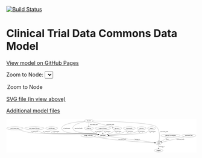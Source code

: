<link rel='stylesheet' href="assets/style.css">
<link rel='stylesheet' href="https://unpkg.com/leaflet@1.5.1/dist/leaflet.css" integrity="sha512-xwE/Az9zrjBIphAcBb3F6JVqxf46+CDLwfLMHloNu6KEQCAWi6HcDUbeOfBIptF7tcCzusKFjFw2yuvEpDL9wQ==" crossorigin="">
<script type="text/javascript" src="https://code.jquery.com/jquery-3.2.1.min.js"></script>
<script type="text/javascript"  src="https://unpkg.com/leaflet@1.5.1/dist/leaflet.js"></script>
<script type="text/javascript" src="assets/actions.js"></script>

[![Build Status](https://travis-ci.org/CBIIT/ctdc-model.svg?branch=master)](https://travis-ci.org/CBIIT/ctdc-model)

# Clinical Trial Data Commons Data Model

[View model on GitHub Pages](https://cbiit.github.io/ctdc-model/)




Zoom to Node: <select id="node_select">
  <option value="">Zoom to Node</option>
</select>
<div id="model"></div>

<p>
<a href="./model-desc/ctdc-model.svg">SVG file (in view above)</a>
<p>
<a href="./model-desc">Additional model files</a>
<div id='graph' style='display:off;'>
<svg width="2226pt" height="392pt"
 viewBox="0.00 0.00 2225.73 392.00" xmlns="http://www.w3.org/2000/svg" xmlns:xlink="http://www.w3.org/1999/xlink">
<g id="graph0" class="graph" transform="scale(1 1) rotate(0) translate(4 388)">
<title>Perl</title>
<polygon fill="#ffffff" stroke="transparent" points="-4,4 -4,-388 2221.7341,-388 2221.7341,4 -4,4"/>
<!-- program -->
<g id="node1" class="node">
<title>program</title>
<ellipse fill="none" stroke="#000000" cx="1780.1915" cy="-18" rx="50.8918" ry="18"/>
<text text-anchor="middle" x="1780.1915" y="-14.3" font-family="Times,serif" font-size="14.00" fill="#000000">program</text>
</g>
<!-- targeted_therapy -->
<g id="node2" class="node">
<title>targeted_therapy</title>
<ellipse fill="none" stroke="#000000" cx="1127.1915" cy="-279" rx="91.784" ry="18"/>
<text text-anchor="middle" x="1127.1915" y="-275.3" font-family="Times,serif" font-size="14.00" fill="#000000">targeted_therapy</text>
</g>
<!-- participant -->
<g id="node5" class="node">
<title>participant</title>
<ellipse fill="none" stroke="#000000" cx="1127.1915" cy="-192" rx="62.2891" ry="18"/>
<text text-anchor="middle" x="1127.1915" y="-188.3" font-family="Times,serif" font-size="14.00" fill="#000000">participant</text>
</g>
<!-- targeted_therapy&#45;&gt;participant -->
<g id="edge5" class="edge">
<title>targeted_therapy&#45;&gt;participant</title>
<path fill="none" stroke="#000000" d="M1127.1915,-260.9735C1127.1915,-249.1918 1127.1915,-233.5607 1127.1915,-220.1581"/>
<polygon fill="#000000" stroke="#000000" points="1130.6916,-220.0033 1127.1915,-210.0034 1123.6916,-220.0034 1130.6916,-220.0033"/>
<text text-anchor="middle" x="1177.6915" y="-231.8" font-family="Times,serif" font-size="14.00" fill="#000000">of_participant</text>
</g>
<!-- participant_status -->
<g id="node3" class="node">
<title>participant_status</title>
<ellipse fill="none" stroke="#000000" cx="96.1915" cy="-279" rx="96.3833" ry="18"/>
<text text-anchor="middle" x="96.1915" y="-275.3" font-family="Times,serif" font-size="14.00" fill="#000000">participant_status</text>
</g>
<!-- participant_status&#45;&gt;participant -->
<g id="edge12" class="edge">
<title>participant_status&#45;&gt;participant</title>
<path fill="none" stroke="#000000" d="M140.6221,-263.0059C176.6361,-250.8753 228.9789,-235.1154 276.1915,-228 447.6348,-202.1617 884.4054,-233.4523 1056.1915,-210 1061.7037,-209.2475 1067.4056,-208.2264 1073.0712,-207.0506"/>
<polygon fill="#000000" stroke="#000000" points="1074.1853,-210.3881 1083.1814,-204.7917 1072.6588,-203.5565 1074.1853,-210.3881"/>
<text text-anchor="middle" x="326.6915" y="-231.8" font-family="Times,serif" font-size="14.00" fill="#000000">of_participant</text>
</g>
<!-- image_collection -->
<g id="node4" class="node">
<title>image_collection</title>
<ellipse fill="none" stroke="#000000" cx="958.1915" cy="-192" rx="89.0842" ry="18"/>
<text text-anchor="middle" x="958.1915" y="-188.3" font-family="Times,serif" font-size="14.00" fill="#000000">image_collection</text>
</g>
<!-- study -->
<g id="node11" class="node">
<title>study</title>
<ellipse fill="none" stroke="#000000" cx="1780.1915" cy="-105" rx="36.2938" ry="18"/>
<text text-anchor="middle" x="1780.1915" y="-101.3" font-family="Times,serif" font-size="14.00" fill="#000000">study</text>
</g>
<!-- image_collection&#45;&gt;study -->
<g id="edge17" class="edge">
<title>image_collection&#45;&gt;study</title>
<path fill="none" stroke="#000000" d="M1023.2234,-179.6314C1034.2127,-177.663 1045.5165,-175.7134 1056.1915,-174 1162.5011,-156.9369 1189.1192,-152.3321 1296.1915,-141 1456.4621,-124.0376 1647.428,-112.3256 1733.7507,-107.4874"/>
<polygon fill="#000000" stroke="#000000" points="1734.2058,-110.9676 1743.9961,-106.918 1733.8173,-103.9784 1734.2058,-110.9676"/>
<text text-anchor="middle" x="1353.6915" y="-144.8" font-family="Times,serif" font-size="14.00" fill="#000000">associated_with</text>
</g>
<!-- participant&#45;&gt;study -->
<g id="edge1" class="edge">
<title>participant&#45;&gt;study</title>
<path fill="none" stroke="#000000" d="M1183.9986,-184.4315C1311.5585,-167.4365 1618.6284,-126.5252 1734.7111,-111.0594"/>
<polygon fill="#000000" stroke="#000000" points="1735.2394,-114.52 1744.6895,-109.73 1734.3149,-107.5814 1735.2394,-114.52"/>
<text text-anchor="middle" x="1532.1915" y="-144.8" font-family="Times,serif" font-size="14.00" fill="#000000">belongs_to</text>
</g>
<!-- non_targeted_therapy -->
<g id="node6" class="node">
<title>non_targeted_therapy</title>
<ellipse fill="none" stroke="#000000" cx="324.1915" cy="-279" rx="113.9803" ry="18"/>
<text text-anchor="middle" x="324.1915" y="-275.3" font-family="Times,serif" font-size="14.00" fill="#000000">non_targeted_therapy</text>
</g>
<!-- non_targeted_therapy&#45;&gt;participant -->
<g id="edge3" class="edge">
<title>non_targeted_therapy&#45;&gt;participant</title>
<path fill="none" stroke="#000000" d="M348.2576,-261.2329C365.8272,-249.3694 390.7515,-234.7494 415.1915,-228 552.5503,-190.0664 915.0492,-229.6284 1056.1915,-210 1061.6231,-209.2446 1067.2396,-208.233 1072.8245,-207.0728"/>
<polygon fill="#000000" stroke="#000000" points="1073.7989,-210.4415 1082.7964,-204.8473 1072.2741,-203.6096 1073.7989,-210.4415"/>
<text text-anchor="middle" x="465.6915" y="-231.8" font-family="Times,serif" font-size="14.00" fill="#000000">of_participant</text>
</g>
<!-- radiotherapy -->
<g id="node7" class="node">
<title>radiotherapy</title>
<ellipse fill="none" stroke="#000000" cx="527.1915" cy="-279" rx="70.6878" ry="18"/>
<text text-anchor="middle" x="527.1915" y="-275.3" font-family="Times,serif" font-size="14.00" fill="#000000">radiotherapy</text>
</g>
<!-- radiotherapy&#45;&gt;participant -->
<g id="edge6" class="edge">
<title>radiotherapy&#45;&gt;participant</title>
<path fill="none" stroke="#000000" d="M520.9965,-260.6109C518.5868,-249.7017 518.0671,-236.405 526.1915,-228 546.6672,-206.817 1027.0229,-214.1438 1056.1915,-210 1061.6209,-209.2287 1067.2359,-208.2064 1072.8198,-207.0397"/>
<polygon fill="#000000" stroke="#000000" points="1073.7974,-210.4075 1082.7907,-204.8064 1072.2675,-203.5767 1073.7974,-210.4075"/>
<text text-anchor="middle" x="576.6915" y="-231.8" font-family="Times,serif" font-size="14.00" fill="#000000">of_participant</text>
</g>
<!-- diagnosis -->
<g id="node8" class="node">
<title>diagnosis</title>
<ellipse fill="none" stroke="#000000" cx="963.1915" cy="-279" rx="54.6905" ry="18"/>
<text text-anchor="middle" x="963.1915" y="-275.3" font-family="Times,serif" font-size="14.00" fill="#000000">diagnosis</text>
</g>
<!-- diagnosis&#45;&gt;participant -->
<g id="edge7" class="edge">
<title>diagnosis&#45;&gt;participant</title>
<path fill="none" stroke="#000000" d="M979.6523,-261.6931C990.8026,-250.7913 1006.3433,-237.1066 1022.1915,-228 1036.997,-219.4925 1054.1329,-212.5613 1070.2121,-207.1346"/>
<polygon fill="#000000" stroke="#000000" points="1071.6199,-210.3578 1080.0569,-203.9494 1069.4651,-203.6977 1071.6199,-210.3578"/>
<text text-anchor="middle" x="1072.6915" y="-231.8" font-family="Times,serif" font-size="14.00" fill="#000000">of_participant</text>
</g>
<!-- data_file -->
<g id="node9" class="node">
<title>data_file</title>
<ellipse fill="none" stroke="#000000" cx="963.1915" cy="-366" rx="50.8918" ry="18"/>
<text text-anchor="middle" x="963.1915" y="-362.3" font-family="Times,serif" font-size="14.00" fill="#000000">data_file</text>
</g>
<!-- data_file&#45;&gt;participant -->
<g id="edge11" class="edge">
<title>data_file&#45;&gt;participant</title>
<path fill="none" stroke="#000000" d="M913.3461,-362.6356C833.5326,-356.0605 682.8834,-338.3598 652.1915,-297 642.6568,-284.1513 642.6568,-273.8487 652.1915,-261 699.2135,-197.6342 918.6578,-231.436 1056.1915,-210 1061.5314,-209.1677 1067.0552,-208.1157 1072.5546,-206.9398"/>
<polygon fill="#000000" stroke="#000000" points="1073.4044,-210.336 1082.3822,-204.7101 1071.8556,-203.5095 1073.4044,-210.336"/>
<text text-anchor="middle" x="702.6915" y="-275.3" font-family="Times,serif" font-size="14.00" fill="#000000">of_participant</text>
</g>
<!-- data_file&#45;&gt;participant -->
<g id="edge14" class="edge">
<title>data_file&#45;&gt;participant</title>
<path fill="none" stroke="#000000" d="M918.0945,-357.7465C852.2467,-343.764 741.9699,-311.8739 784.1915,-261 823.4661,-213.6769 996.1336,-223.2297 1056.1915,-210 1061.1104,-208.9164 1066.2069,-207.7373 1071.3082,-206.518"/>
<polygon fill="#000000" stroke="#000000" points="1072.1911,-209.9054 1081.079,-204.1386 1070.5348,-203.1042 1072.1911,-209.9054"/>
<text text-anchor="middle" x="841.6915" y="-275.3" font-family="Times,serif" font-size="14.00" fill="#000000">associated_with</text>
</g>
<!-- data_file&#45;&gt;diagnosis -->
<g id="edge13" class="edge">
<title>data_file&#45;&gt;diagnosis</title>
<path fill="none" stroke="#000000" d="M963.1915,-347.9735C963.1915,-336.1918 963.1915,-320.5607 963.1915,-307.1581"/>
<polygon fill="#000000" stroke="#000000" points="966.6916,-307.0033 963.1915,-297.0034 959.6916,-307.0034 966.6916,-307.0033"/>
<text text-anchor="middle" x="1020.6915" y="-318.8" font-family="Times,serif" font-size="14.00" fill="#000000">associated_with</text>
</g>
<!-- data_file&#45;&gt;study -->
<g id="edge16" class="edge">
<title>data_file&#45;&gt;study</title>
<path fill="none" stroke="#000000" d="M1014.0131,-365.1808C1180.3053,-362.0136 1700.6304,-348.0711 1754.1915,-297 1798.6278,-254.6295 1792.9149,-175.0701 1785.9759,-132.8947"/>
<polygon fill="#000000" stroke="#000000" points="1789.4168,-132.253 1784.2151,-123.023 1782.5256,-133.4822 1789.4168,-132.253"/>
<text text-anchor="middle" x="1845.6915" y="-231.8" font-family="Times,serif" font-size="14.00" fill="#000000">associated_with</text>
</g>
<!-- specimen -->
<g id="node13" class="node">
<title>specimen</title>
<ellipse fill="none" stroke="#000000" cx="1292.1915" cy="-279" rx="55.4913" ry="18"/>
<text text-anchor="middle" x="1292.1915" y="-275.3" font-family="Times,serif" font-size="14.00" fill="#000000">specimen</text>
</g>
<!-- data_file&#45;&gt;specimen -->
<g id="edge15" class="edge">
<title>data_file&#45;&gt;specimen</title>
<path fill="none" stroke="#000000" d="M1004.5686,-355.4917C1056.7698,-342.1735 1149.2636,-318.3726 1228.1915,-297 1232.2022,-295.9139 1236.3506,-294.7774 1240.5185,-293.626"/>
<polygon fill="#000000" stroke="#000000" points="1241.5258,-296.9788 1250.2237,-290.9293 1239.6517,-290.2343 1241.5258,-296.9788"/>
<text text-anchor="middle" x="1213.6915" y="-318.8" font-family="Times,serif" font-size="14.00" fill="#000000">associated_with</text>
</g>
<!-- demographic -->
<g id="node10" class="node">
<title>demographic</title>
<ellipse fill="none" stroke="#000000" cx="1437.1915" cy="-279" rx="71.4873" ry="18"/>
<text text-anchor="middle" x="1437.1915" y="-275.3" font-family="Times,serif" font-size="14.00" fill="#000000">demographic</text>
</g>
<!-- demographic&#45;&gt;participant -->
<g id="edge10" class="edge">
<title>demographic&#45;&gt;participant</title>
<path fill="none" stroke="#000000" d="M1416.0387,-261.5821C1401.0735,-250.1962 1380.0361,-236.0013 1359.1915,-228 1330.1595,-216.856 1253.3129,-206.2069 1195.9657,-199.4218"/>
<polygon fill="#000000" stroke="#000000" points="1196.2,-195.9255 1185.8615,-198.2422 1195.3882,-202.8783 1196.2,-195.9255"/>
<text text-anchor="middle" x="1439.6915" y="-231.8" font-family="Times,serif" font-size="14.00" fill="#000000">of_participant</text>
</g>
<!-- study&#45;&gt;program -->
<g id="edge2" class="edge">
<title>study&#45;&gt;program</title>
<path fill="none" stroke="#000000" d="M1780.1915,-86.9735C1780.1915,-75.1918 1780.1915,-59.5607 1780.1915,-46.1581"/>
<polygon fill="#000000" stroke="#000000" points="1783.6916,-46.0033 1780.1915,-36.0034 1776.6916,-46.0034 1783.6916,-46.0033"/>
<text text-anchor="middle" x="1819.1915" y="-57.8" font-family="Times,serif" font-size="14.00" fill="#000000">belongs_to</text>
</g>
<!-- exposure -->
<g id="node12" class="node">
<title>exposure</title>
<ellipse fill="none" stroke="#000000" cx="1580.1915" cy="-279" rx="53.0913" ry="18"/>
<text text-anchor="middle" x="1580.1915" y="-275.3" font-family="Times,serif" font-size="14.00" fill="#000000">exposure</text>
</g>
<!-- exposure&#45;&gt;participant -->
<g id="edge8" class="edge">
<title>exposure&#45;&gt;participant</title>
<path fill="none" stroke="#000000" d="M1558.504,-262.4782C1541.8509,-250.7344 1517.781,-235.7265 1494.1915,-228 1441.1739,-210.6347 1290.2472,-200.2285 1199.2958,-195.3544"/>
<polygon fill="#000000" stroke="#000000" points="1199.2266,-191.846 1189.0564,-194.8155 1198.8586,-198.8364 1199.2266,-191.846"/>
<text text-anchor="middle" x="1577.6915" y="-231.8" font-family="Times,serif" font-size="14.00" fill="#000000">of_participant</text>
</g>
<!-- specimen&#45;&gt;participant -->
<g id="edge9" class="edge">
<title>specimen&#45;&gt;participant</title>
<path fill="none" stroke="#000000" d="M1275.4005,-261.7079C1264.0402,-250.8122 1248.2319,-237.1288 1232.1915,-228 1217.2814,-219.5145 1200.0437,-212.5773 1183.9003,-207.1375"/>
<polygon fill="#000000" stroke="#000000" points="1184.6126,-203.6895 1174.0208,-203.9436 1182.4592,-210.3501 1184.6126,-203.6895"/>
<text text-anchor="middle" x="1304.6915" y="-231.8" font-family="Times,serif" font-size="14.00" fill="#000000">of_participant</text>
</g>
<!-- surgery -->
<g id="node14" class="node">
<title>surgery</title>
<ellipse fill="none" stroke="#000000" cx="1698.1915" cy="-279" rx="46.5926" ry="18"/>
<text text-anchor="middle" x="1698.1915" y="-275.3" font-family="Times,serif" font-size="14.00" fill="#000000">surgery</text>
</g>
<!-- surgery&#45;&gt;participant -->
<g id="edge4" class="edge">
<title>surgery&#45;&gt;participant</title>
<path fill="none" stroke="#000000" d="M1679.1454,-262.2662C1663.533,-248.941 1642.406,-231.8977 1632.1915,-228 1592.8634,-212.9932 1329.6242,-200.2875 1199.5962,-194.842"/>
<polygon fill="#000000" stroke="#000000" points="1199.469,-191.3338 1189.3324,-194.4157 1199.1785,-198.3278 1199.469,-191.3338"/>
<text text-anchor="middle" x="1704.6915" y="-231.8" font-family="Times,serif" font-size="14.00" fill="#000000">of_participant</text>
</g>
<!-- principal_investigator -->
<g id="node15" class="node">
<title>principal_investigator</title>
<ellipse fill="none" stroke="#000000" cx="1921.1915" cy="-192" rx="113.18" ry="18"/>
<text text-anchor="middle" x="1921.1915" y="-188.3" font-family="Times,serif" font-size="14.00" fill="#000000">principal_investigator</text>
</g>
<!-- principal_investigator&#45;&gt;study -->
<g id="edge19" class="edge">
<title>principal_investigator&#45;&gt;study</title>
<path fill="none" stroke="#000000" d="M1892.658,-174.3943C1869.2538,-159.9534 1836.148,-139.5264 1811.9148,-124.574"/>
<polygon fill="#000000" stroke="#000000" points="1813.4487,-121.4078 1803.1004,-119.1353 1809.7729,-127.3651 1813.4487,-121.4078"/>
<text text-anchor="middle" x="1883.6915" y="-144.8" font-family="Times,serif" font-size="14.00" fill="#000000">directs</text>
</g>
<!-- associated_link -->
<g id="node16" class="node">
<title>associated_link</title>
<ellipse fill="none" stroke="#000000" cx="2135.1915" cy="-192" rx="82.5854" ry="18"/>
<text text-anchor="middle" x="2135.1915" y="-188.3" font-family="Times,serif" font-size="14.00" fill="#000000">associated_link</text>
</g>
<!-- associated_link&#45;&gt;study -->
<g id="edge18" class="edge">
<title>associated_link&#45;&gt;study</title>
<path fill="none" stroke="#000000" d="M2080.1122,-178.5017C2009.1252,-161.1049 1887.2052,-131.2259 1822.8497,-115.4543"/>
<polygon fill="#000000" stroke="#000000" points="1823.5777,-112.0292 1813.032,-113.0482 1821.9114,-118.828 1823.5777,-112.0292"/>
<text text-anchor="middle" x="2035.6915" y="-144.8" font-family="Times,serif" font-size="14.00" fill="#000000">associated_with</text>
</g>
</g>
</svg>
</div>
